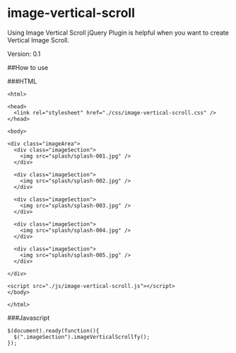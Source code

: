 image-vertical-scroll
=====================

Using Image Vertical Scroll jQuery Plugin is helpful when you want to create Vertical Image Scroll.

Version: 0.1

##How to use

###HTML
```
<html>

<head>
  <link rel="stylesheet" href="./css/image-vertical-scroll.css" />
</head>

<body>

<div class="imageArea">
  <div class="imageSection">
    <img src="splash/splash-001.jpg" />
  </div>

  <div class="imageSection">
    <img src="splash/splash-002.jpg" />
  </div>

  <div class="imageSection">
    <img src="splash/splash-003.jpg" />
  </div>

  <div class="imageSection">
    <img src="splash/splash-004.jpg" />
  </div>

  <div class="imageSection">
    <img src="splash/splash-005.jpg" />
  </div>

</div>

<script src="./js/image-vertical-scroll.js"></script>
</body>

</html>
```
###Javascript 
```
$(document).ready(function(){
  $(".imageSection").imageVerticalScrollfy();
});
```
